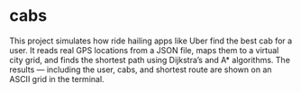 # cabs
This project simulates how ride hailing apps like Uber find the best cab for a user. It reads real GPS locations from a JSON file, maps them to a virtual city grid, and finds the shortest path using Dijkstra’s and A* algorithms. The results — including the user, cabs, and shortest route are shown on an ASCII grid in the terminal.
